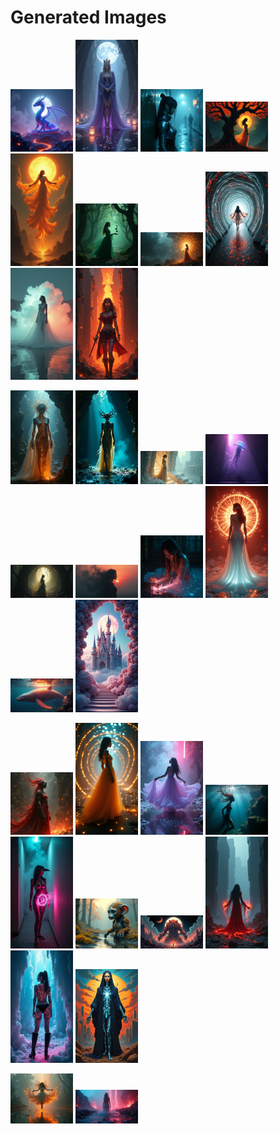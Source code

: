 # Generated Images



<img src="2025_07_18_01.png" width="100"/> <img src="2025_07_18_02.png" width="100"/> <img src="2025_07_18_03.png" width="100"/> <img src="2025_07_18_04.png" width="100"/> <img src="2025_07_18_05.png" width="100"/> <img src="2025_07_18_06.png" width="100"/> <img src="2025_07_18_07.png" width="100"/> <img src="2025_07_18_08.png" width="100"/> <img src="2025_07_18_09.png" width="100"/> <img src="2025_07_18_10.png" width="100"/>

<img src="2025_07_18_11.png" width="100"/> <img src="2025_07_18_12.png" width="100"/> <img src="2025_07_18_13.png" width="100"/> <img src="2025_07_18_14.png" width="100"/> <img src="2025_07_18_15.png" width="100"/> <img src="2025_07_18_16.png" width="100"/> <img src="2025_07_18_17.png" width="100"/> <img src="2025_07_18_18.png" width="100"/> <img src="2025_07_18_19.png" width="100"/> <img src="2025_07_18_20.png" width="100"/>

<img src="2025_07_18_21.png" width="100"/> <img src="2025_07_18_22.png" width="100"/> <img src="2025_07_18_23.png" width="100"/> <img src="2025_07_18_24.png" width="100"/> <img src="2025_07_18_25.png" width="100"/> <img src="2025_07_18_26.png" width="100"/> <img src="2025_07_18_27.png" width="100"/> <img src="2025_07_18_28.png" width="100"/> <img src="2025_07_18_29.png" width="100"/> <img src="2025_07_18_30.png" width="100"/>

<img src="2025_07_18_31.png" width="100"/> <img src="2025_07_18_32.png" width="100"/>